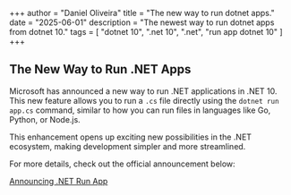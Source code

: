 +++
author = "Daniel Oliveira"
title = "The new way to run dotnet apps."
date = "2025-06-01"
description = "The newest way to run dotnet apps from dotnet 10."
tags = [
    "dotnet 10",
    ".net 10",
    ".net",
    "run app dotnet 10"
]
+++

## The New Way to Run .NET Apps

Microsoft has announced a new way to run .NET applications in .NET 10. This new feature allows you to run a `.cs` file directly using the `dotnet run app.cs` command, similar to how you can run files in languages like Go, Python, or Node.js.

This enhancement opens up exciting new possibilities in the .NET ecosystem, making development simpler and more streamlined.

For more details, check out the official announcement below:

[Announcing .NET Run App](https://devblogs.microsoft.com/dotnet/announcing-dotnet-run-app/)
